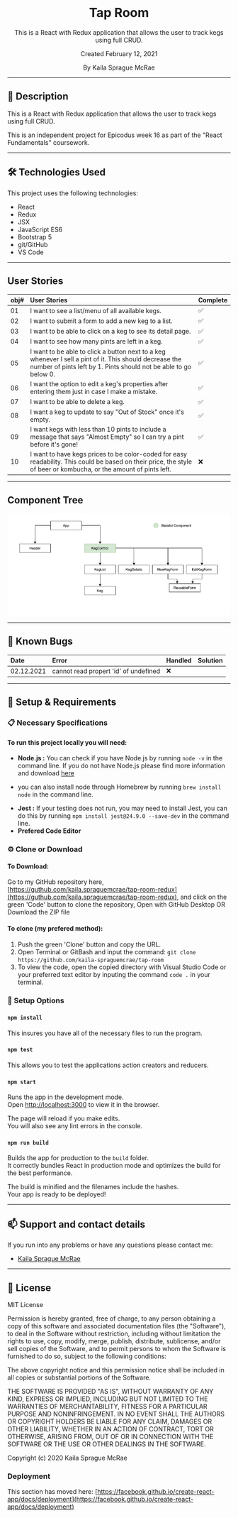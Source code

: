 <br>
<h1 align = "center">
  <b>Tap Room </b>
</h1>

<p align = "center">
  This is a React with Redux application that allows the user to track kegs using full CRUD.  

</p>
<p align = "center"> Created February 12, 2021 </p>

<p align = "center">
  By Kaila Sprague McRae
</p>

--------------------

## 📖  Description

This is a React with Redux application that allows the user to track kegs using full CRUD.  

This is an independent project for Epicodus week 16 as part of the "React Fundamentals" coursework. 

--------------------

## 🛠️ Technologies Used

This project uses the following technologies:

- React
- Redux
- JSX
- JavaScript ES6
- Bootstrap 5
- git/GitHub
- VS Code

-------------------

## User Stories

| obj# | User Stories | Complete |
| :------------- | :------------- | :------------- |
| 01 | I want to see a list/menu of all available kegs. | ✅ |
| 02 | I want to submit a form to add a new keg to a list. | ✅ |
| 03 | I want to be able to click on a keg to see its detail page. | ✅ |
| 04 | I want to see how many pints are left in a keg. | ✅ |
| 05 | I want to be able to click a button next to a keg whenever I sell a pint of it. This should decrease the number of pints left by 1. Pints should not be able to go below 0. | ✅ |
| 06 | I want the option to edit a keg's properties after entering them just in case I make a mistake. | ✅ |
| 07 | I want to be able to delete a keg. | ✅ |
| 08 | I want a keg to update to say "Out of Stock" once it's empty. | ✅ |
| 09 | I want kegs with less than 10 pints to include a message that says "Almost Empty" so I can try a pint before it's gone! | ✅ |
| 10 | I want to have kegs prices to be color-coded for easy readability. This could be based on their price, the style of beer or kombucha, or the amount of pints left. | ❌ |
 
-------------------

## Component Tree

![Component Tree for tap-room project](./readmeAssets/img/component-tree.png)

-------------------

## 🐛 Known Bugs

| Date | Error | Handled | Solution |
| :------------- | :------------- | :------------- | :------------- |
| 02.12.2021 | cannot read propert 'id' of undefined | ❌ |  |

-------------------

## 🔧 Setup & Requirements

### 📋 Necessary Specifications

#### To run this project locally you will need:

- **Node.js :** You can check if you have Node.js by running `node -v` in the command line. If you do not have Node.js please find more information and download [here](https://nodejs.org/en/)
* you can also install node through Homebrew by running `brew install node` in the command line.
- **Jest :** If your testing does not run, you may need to install Jest, you can do this by running `npm install jest@24.9.0 --save-dev` in the command line.
- **Prefered Code Editor**

### ⚙️ Clone or Download

#### To Download:

Go to my GitHub repository here, [https://guthub.com/kaila.spraguemcrae/tap-room-redux](https://guthub.com/kaila.spraguemcrae/tap-room-redux), and click on the green 'Code' button to clone the repository, Open with GitHub Desktop OR Download the ZIP file

#### To clone (my prefered method):

1. Push the green 'Clone' button and copy the URL.
2. Open Terminal or GitBash and input the command: `git clone https://github.com/kaila-spraguemcrae/tap-room`
3. To view the code, open the copied directory with Visual Studio Code or your preferred text editor by inputing the command `code .` in your terminal.

### 🧰  Setup Options

#### `npm install` 

This insures you have all of the necessary files to run the program.

#### `npm test`

This allows you to test the applications action creators and reducers.

#### `npm start`

Runs the app in the development mode.\
Open [http://localhost:3000](http://localhost:3000) to view it in the browser.

The page will reload if you make edits.\
You will also see any lint errors in the console.

#### `npm run build`

Builds the app for production to the `build` folder.\
It correctly bundles React in production mode and optimizes the build for the best performance.

The build is minified and the filenames include the hashes.\
Your app is ready to be deployed!

--------------------------

## 📫 Support and contact details

If you run into any problems or have any questions please contact me:
- [Kaila Sprague McRae](mailto:kaila.sprague@icloud.com)

---------------------------

## 📘 License

MIT License

Permission is hereby granted, free of charge, to any person obtaining a copy
of this software and associated documentation files (the "Software"), to deal
in the Software without restriction, including without limitation the rights
to use, copy, modify, merge, publish, distribute, sublicense, and/or sell
copies of the Software, and to permit persons to whom the Software is
furnished to do so, subject to the following conditions:

The above copyright notice and this permission notice shall be included in all
copies or substantial portions of the Software.

THE SOFTWARE IS PROVIDED "AS IS", WITHOUT WARRANTY OF ANY KIND, EXPRESS OR
IMPLIED, INCLUDING BUT NOT LIMITED TO THE WARRANTIES OF MERCHANTABILITY,
FITNESS FOR A PARTICULAR PURPOSE AND NONINFRINGEMENT. IN NO EVENT SHALL THE
AUTHORS OR COPYRIGHT HOLDERS BE LIABLE FOR ANY CLAIM, DAMAGES OR OTHER
LIABILITY, WHETHER IN AN ACTION OF CONTRACT, TORT OR OTHERWISE, ARISING FROM,
OUT OF OR IN CONNECTION WITH THE SOFTWARE OR THE USE OR OTHER DEALINGS IN THE
SOFTWARE.

Copyright (c) 2020 Kaila Sprague McRae








### Deployment

This section has moved here: [https://facebook.github.io/create-react-app/docs/deployment](https://facebook.github.io/create-react-app/docs/deployment)


